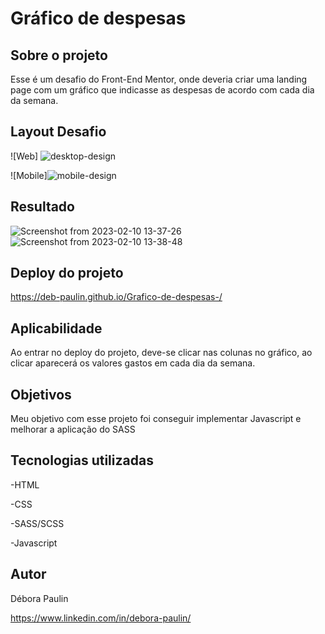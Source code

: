 # Gráfico de despesas

## Sobre o projeto
Esse é um desafio do Front-End Mentor, onde deveria criar uma landing page com um gráfico que indicasse as despesas de acordo com cada dia da semana. 

## Layout Desafio
![Web] ![desktop-design](https://user-images.githubusercontent.com/113848968/225643167-f5adf3fc-32e9-496e-b7a0-f97b79045933.jpg)

![Mobile]![mobile-design](https://user-images.githubusercontent.com/113848968/225643103-61aac50e-1e97-4f7c-911f-a18a72eb3ec3.jpg)


## Resultado
![Screenshot from 2023-02-10 13-37-26](https://user-images.githubusercontent.com/113848968/218146974-bca747ee-79a5-46a6-a583-aa44d938ace9.png)
![Screenshot from 2023-02-10 13-38-48](https://user-images.githubusercontent.com/113848968/218147224-9bcff7a3-7a25-48a6-8c8f-95c32c98d26e.png)

## Deploy do projeto 
https://deb-paulin.github.io/Grafico-de-despesas-/

## Aplicabilidade 
Ao entrar no deploy do projeto, deve-se clicar nas colunas no gráfico, ao clicar aparecerá os valores gastos em cada dia da semana. 

## Objetivos
Meu objetivo com esse projeto foi conseguir implementar Javascript e melhorar a aplicação do SASS

## Tecnologias utilizadas
-HTML 

-CSS

-SASS/SCSS

-Javascript

## Autor

Débora Paulin

https://www.linkedin.com/in/debora-paulin/

